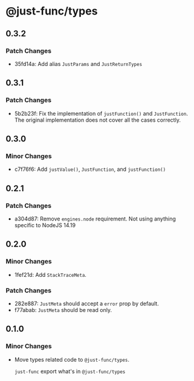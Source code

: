 # @just-func/types

## 0.3.2

### Patch Changes

- 35fd14a: Add alias `JustParams` and `JustReturnTypes`

## 0.3.1

### Patch Changes

- 5b2b23f: Fix the implementation of `justFunction()` and `JustFunction`.
  The original implementation does not cover all the cases correctly.

## 0.3.0

### Minor Changes

- c7f76f6: Add `justValue()`, `JustFunction`, and `justFunction()`

## 0.2.1

### Patch Changes

- a304d87: Remove `engines.node` requirement. Not using anything specific to NodeJS 14.19

## 0.2.0

### Minor Changes

- 1fef21d: Add `StackTraceMeta`.

### Patch Changes

- 282e887: `JustMeta` should accept a `error` prop by default.
- f77abab: `JustMeta` should be read only.

## 0.1.0

### Minor Changes

- Move types related code to `@just-func/types`.

  `just-func` export what's in `@just-func/types`
